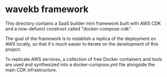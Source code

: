 # wavekb framework

This directory contains a SaaS builder mini framework built with AWS CDK and a now-defunct construct called "docker-compose-cdk".

The goal of the framework is to establish a replica of the deployment on AWS locally, so that it's much easier to iterate on the development of this project.

To replicate AWS services, a collection of free Docker containers and tools are used and synthesized into a docker-compose.yml file alongside the main CDK infrastructure.
